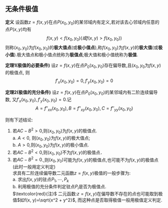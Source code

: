 ## 无条件极值
**定义** 设函数$z=f(x, y)$在点$P(x_0, y_0)$的某邻域内有定义,若对该去心邻域内任意的点$P(x,y)$均有 
$$f(x,y)< f(x_0, y_0)(或f(x, y)> f(x_0 ,y_0))$$
则称$(x_0, y_0)$为$f(x_0, y_0)$的**极大值点**(或**极小值点**),称$f(x_0, y_0)$为$f(x,y)$的**极大值**(或**极小值**).极大值点和极小值点统称为**极值点**;极大值和极小值统称为**极值**.

**定理1(极值的必要条件)** 设$z=f(x,y)$在点$P_0(x_0, y_0)$存在偏导数,且$(x_0, y_0$为$f(x, y)$的极值点, 则
$$f'_x(x_0, y_0)=0, f'_y(x_0, y_0)=0 $$

**定理2(极值的充分条件)** 设$z= f(x,y)$在点$P_0(x_0, y_0)$的某邻域内有二阶连续偏导数, 又$f'_x(x_0, y_0), f'_y(x_0, y_0)=0$.记
$$A=f''_{xx}(x_0, y_0), B=f''_{xy}(x_0, y_0), C=f''_{yy}(x_0, y_0)$$ 

则有下述结论:

1. 若$AC-B^2> 0$,则$(x_0, y_0)$为$f(x, y)$的极值点.  
	a. $A<0$, 则$(x_0, y_0)$为$f(x, y)$的极大值点;  
	b. $A>0$,则$(x_0, y_0)$为$f(x, y)$的极小值点.  
2. 若$AC-B^2< 0$,则$(x_0, y_0)$不为$f(x, y)$的极值点． 
3. 若$AC-B^2=0$.,则$(x_0, y_0)$可能为$f(x, y)$的极值点,也可能不为$f(x,y)$的极值点(此时一般用定义判定)  
求具有二阶连续偏导数二元函数$z=f(x,y)$极值的一般步骤为:  
	a. 求出$f(x, y)$的驻点$P_1, \cdots, P_k$  
	b. 利用极值的充分条件判定驻点$P_i$是否为极值点.  
$\textcolor{red}{注}$ 二元函数:$z=f(x, y)$在偏导数不存在的点也可能取到极值$如f(x, y)=\sqrt{x^2 + y^2}$, 而这种点是否取得极值一般用极值定义判定.
